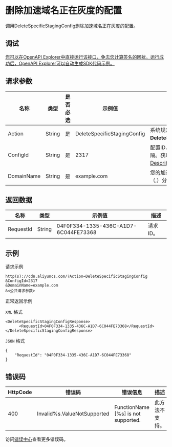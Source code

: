 # 删除加速域名正在灰度的配置

调用DeleteSpecificStagingConfig删除加速域名正在灰度的配置。

## 调试

[您可以在OpenAPI Explorer中直接运行该接口，免去您计算签名的困扰。运行成功后，OpenAPI Explorer可以自动生成SDK代码示例。](https://api.aliyun.com/#product=Cdn&api=DeleteSpecificStagingConfig&type=RPC&version=2018-05-10)

## 请求参数

|名称|类型|是否必选|示例值|描述|
|--|--|----|---|--|
|Action|String|是|DeleteSpecificStagingConfig|系统规定参数。取值：**DeleteSpecificStagingConfig**。 |
|ConfigId|String|是|2317|配置ID，多个ID使用英文逗号（,）分隔。获取配置ID，详情请参见[DescribeCdnDomainStagingConfig](~~158565~~)。 |
|DomainName|String|是|example.com|您的加速域名，多个域名使用英文逗号（,）分隔。 |

## 返回数据

|名称|类型|示例值|描述|
|--|--|---|--|
|RequestId|String|04F0F334-1335-436C-A1D7-6C044FE73368|请求ID。 |

## 示例

请求示例

```
http(s)://cdn.aliyuncs.com/?Action=DeleteSpecificStagingConfig
&ConfigId=2317
&DomainName=example.com
&<公共请求参数>
```

正常返回示例

`XML` 格式

```
<DeleteSpecificStagingConfigResponse>
	  <RequestId>04F0F334-1335-436C-A1D7-6C044FE73368</RequestId>
</DeleteSpecificStagingConfigResponse>
```

`JSON` 格式

```
{
    "RequestId": "04F0F334-1335-436C-A1D7-6C044FE73368"
}
```

## 错误码

|HttpCode|错误码|错误信息|描述|
|--------|---|----|--|
|400|Invalid%s.ValueNotSupported|FunctionName \[%s\] is not supported.|此方法不支持。|

访问[错误中心](https://error-center.alibabacloud.com/status/product/Cdn)查看更多错误码。

